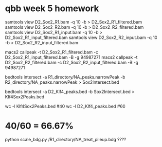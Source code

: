  # qbb week 5 homework
 
 samtools view D2_Sox2_R1.bam -q 10 -b > D2_Sox2_R1_filtered.bam
 samtools view D2_Sox2_R2.bam -q 10 -b > D2_Sox2_R2_filtered.bam
 samtools view D2_Sox2_R1_input.bam -q 10 -b > D2_Sox2_R1_input_filtered.bam
 samtools view D2_Sox2_R2_input.bam -q 10 -b > D2_Sox2_R2_input_filtered.bam
 
 macs2 callpeak -t D2_Sox2_R1_filtered.bam -c D2_Sox2_R1_input_filtered.bam -B -g 94987271
 macs2 callpeak -t D2_Sox2_R2_filtered.bam -c D2_Sox2_R2_input_filtered.bam -B -g 94987271
 
 bedtools intersect -a R1_directory/NA_peaks.narrowPeak -b R2_directory/NA_peaks.narrowPeak > Sox2Intersect.bed
 
 bedtools intersect -a D2_Klf4_peaks.bed -b Sox2Intersect.bed > Klf4Sox2Peaks.bed
 
 wc -l Klf4Sox2Peaks.bed
 #40
 wc -l D2_Klf4_peaks.bed
 #60
 
 # 40/60 = 66.67%
 
 python scale_bdg.py /R1_directory/NA_treat_pileup.bdg ????